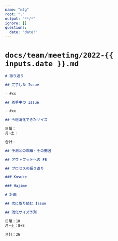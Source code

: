 ```yaml
---
name: "mtg"
root: "."
output: "**/*"
ignore: []
questions:
  date: "date?"
---
```


# `docs/team/meeting/2022-{{ inputs.date }}.md`

```md
# 振り返り

## 完了した Issue

- #xx

## 着手中の Issue

- #xx

## 今週消化できたサイズ

日曜：
月~土：

合計：

## 予測との乖離・その要因

## アウトプットへの FB

## プロセスの振り返り

### Kosuke

### Hajime

# 計画

## 次に取り組む Issue

## 消化サイズ予測

日曜：10
月~土：8+8

合計：26
```
